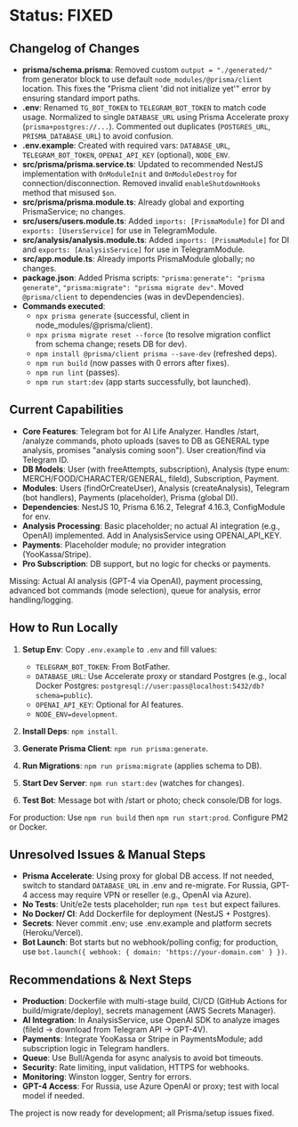 # Status: FIXED

## Changelog of Changes

- **prisma/schema.prisma**: Removed custom `output = "./generated/"` from generator block to use default `node_modules/@prisma/client` location. This fixes the "Prisma client 'did not initialize yet'" error by ensuring standard import paths.
- **.env**: Renamed `TG_BOT_TOKEN` to `TELEGRAM_BOT_TOKEN` to match code usage. Normalized to single `DATABASE_URL` using Prisma Accelerate proxy (`prisma+postgres://...`). Commented out duplicates (`POSTGRES_URL`, `PRISMA_DATABASE_URL`) to avoid confusion.
- **.env.example**: Created with required vars: `DATABASE_URL`, `TELEGRAM_BOT_TOKEN`, `OPENAI_API_KEY` (optional), `NODE_ENV`.
- **src/prisma/prisma.service.ts**: Updated to recommended NestJS implementation with `OnModuleInit` and `OnModuleDestroy` for connection/disconnection. Removed invalid `enableShutdownHooks` method that misused `$on`.
- **src/prisma/prisma.module.ts**: Already global and exporting PrismaService; no changes.
- **src/users/users.module.ts**: Added `imports: [PrismaModule]` for DI and `exports: [UsersService]` for use in TelegramModule.
- **src/analysis/analysis.module.ts**: Added `imports: [PrismaModule]` for DI and `exports: [AnalysisService]` for use in TelegramModule.
- **src/app.module.ts**: Already imports PrismaModule globally; no changes.
- **package.json**: Added Prisma scripts: `"prisma:generate": "prisma generate"`, `"prisma:migrate": "prisma migrate dev"`. Moved `@prisma/client` to dependencies (was in devDependencies).
- **Commands executed**:
  - `npx prisma generate` (successful, client in node_modules/@prisma/client).
  - `npx prisma migrate reset --force` (to resolve migration conflict from schema change; resets DB for dev).
  - `npm install @prisma/client prisma --save-dev` (refreshed deps).
  - `npm run build` (now passes with 0 errors after fixes).
  - `npm run lint` (passes).
  - `npm run start:dev` (app starts successfully, bot launched).

## Current Capabilities

- **Core Features**: Telegram bot for AI Life Analyzer. Handles /start, /analyze commands, photo uploads (saves to DB as GENERAL type analysis, promises "analysis coming soon"). User creation/find via Telegram ID.
- **DB Models**: User (with freeAttempts, subscription), Analysis (type enum: MERCH/FOOD/CHARACTER/GENERAL, fileId), Subscription, Payment.
- **Modules**: Users (findOrCreateUser), Analysis (createAnalysis), Telegram (bot handlers), Payments (placeholder), Prisma (global DI).
- **Dependencies**: NestJS 10, Prisma 6.16.2, Telegraf 4.16.3, ConfigModule for env.
- **Analysis Processing**: Basic placeholder; no actual AI integration (e.g., OpenAI) implemented. Add in AnalysisService using OPENAI_API_KEY.
- **Payments**: Placeholder module; no provider integration (YooKassa/Stripe).
- **Pro Subscription**: DB support, but no logic for checks or payments.

Missing: Actual AI analysis (GPT-4 via OpenAI), payment processing, advanced bot commands (mode selection), queue for analysis, error handling/logging.

## How to Run Locally

1. **Setup Env**: Copy `.env.example` to `.env` and fill values:
   - `TELEGRAM_BOT_TOKEN`: From BotFather.
   - `DATABASE_URL`: Use Accelerate proxy or standard Postgres (e.g., local Docker Postgres: `postgresql://user:pass@localhost:5432/db?schema=public`).
   - `OPENAI_API_KEY`: Optional for AI features.
   - `NODE_ENV=development`.

2. **Install Deps**: `npm install`.

3. **Generate Prisma Client**: `npm run prisma:generate`.

4. **Run Migrations**: `npm run prisma:migrate` (applies schema to DB).

5. **Start Dev Server**: `npm run start:dev` (watches for changes).

6. **Test Bot**: Message bot with /start or photo; check console/DB for logs.

For production: Use `npm run build` then `npm run start:prod`. Configure PM2 or Docker.

## Unresolved Issues & Manual Steps

- **Prisma Accelerate**: Using proxy for global DB access. If not needed, switch to standard `DATABASE_URL` in .env and re-migrate. For Russia, GPT-4 access may require VPN or reseller (e.g., OpenAI via Azure).
- **No Tests**: Unit/e2e tests placeholder; run `npm test` but expect failures.
- **No Docker/ CI**: Add Dockerfile for deployment (NestJS + Postgres).
- **Secrets**: Never commit .env; use .env.example and platform secrets (Heroku/Vercel).
- **Bot Launch**: Bot starts but no webhook/polling config; for production, use `bot.launch({ webhook: { domain: 'https://your-domain.com' } })`.

## Recommendations & Next Steps

- **Production**: Dockerfile with multi-stage build, CI/CD (GitHub Actions for build/migrate/deploy), secrets management (AWS Secrets Manager).
- **AI Integration**: In AnalysisService, use OpenAI SDK to analyze images (fileId -> download from Telegram API -> GPT-4V).
- **Payments**: Integrate YooKassa or Stripe in PaymentsModule; add subscription logic in Telegram handlers.
- **Queue**: Use Bull/Agenda for async analysis to avoid bot timeouts.
- **Security**: Rate limiting, input validation, HTTPS for webhooks.
- **Monitoring**: Winston logger, Sentry for errors.
- **GPT-4 Access**: For Russia, use Azure OpenAI or proxy; test with local model if needed.

The project is now ready for development; all Prisma/setup issues fixed.